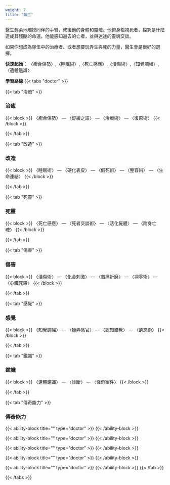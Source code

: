 ```yaml
---
weight: 7
title: "醫生"
---
```

醫生輕柔地觸摸同伴的手臂，修復他的身體和靈魂。他俯身檢視死者，探究是什麼造成其殘酷的命運。他能感知逝去的亡者，並與迷途的靈魂交談。

如果你想成為隊伍中的治療者、或者想要玩弄生與死的力量，醫生會是很好的選擇。

<b>快速起始：</b> 〈癒合傷勢〉,〈睡眠術〉,〈死亡感應〉,〈潰傷術〉,〈知覺調幅〉,〈遺體鑑識〉

<b>學習路線</b>
{{< tabs "doctor" >}}

{{< tab "治癒" >}}
<h3 style="color: var(--role-color-doctor);">治癒</h3>
{{< block >}}
〈癒合傷勢〉 — 〈舒緩之語〉 — 〈治療術〉 — 〈復原術〉
{{< /block >}}

{{< /tab >}}

{{< tab "改造" >}}
<h3 style="color: var(--role-color-doctor);">改造</h3>
{{< block >}}
〈睡眠術〉 — 〈硬化表皮〉 — 〈假死術〉 — 〈整容術〉 — 〈生命連結〉
{{< /block >}}

{{< /tab >}}

{{< tab "死靈" >}}
<h3 style="color: var(--role-color-doctor);">死靈</h3>
{{< block >}}
〈死亡感應〉 — 〈死者交談術〉 — 〈活化屍體〉 — 〈附身亡魂〉
{{< /block >}}

{{< /tab >}}

{{< tab "傷害" >}}
<h3 style="color: var(--role-color-doctor);">傷害</h3>
{{< block >}}
〈潰傷術〉 — 〈化合刺激〉 — 〈苦痛折磨〉 — 〈凋零術〉 — 〈心臟咒殺〉
{{< /block >}}

{{< /tab >}}

{{< tab "感覺" >}}
<h3 style="color: var(--role-color-doctor);">感覺</h3>
{{< block >}}
〈知覺調幅〉 — 〈操弄感官〉 — 〈認知錯覺〉 — 〈遺忘術〉
{{< /block >}}

{{< /tab >}}

{{< tab "鑑識" >}}
<h3 style="color: var(--role-color-doctor);">鑑識</h3>
{{< block >}}
〈遺體鑑識〉 — 〈診斷〉 — 〈怪奇案件〉
{{< /block >}}

{{< /tab >}}

{{< tab "傳奇能力"  >}}
<h3 style="color: var(--role-color-doctor);">傳奇能力</h3>

{{< ability-block title="" type="doctor" >}}
{{< /ability-block >}}

{{< ability-block title="" type="doctor" >}}
{{< /ability-block >}}

{{< ability-block title="" type="doctor" >}}
{{< /ability-block >}}

{{< ability-block title="" type="doctor" >}}
{{< /ability-block >}}

{{< ability-block title="" type="doctor" >}}
{{< /ability-block >}}
{{< /tab >}}

{{< /tabs >}}